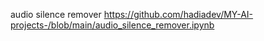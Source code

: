 
audio silence remover
https://github.com/hadiadev/MY-AI-projects-/blob/main/audio_silence_remover.ipynb


